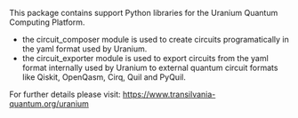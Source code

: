 
This package contains support Python libraries for the Uranium Quantum Computing Platform. 

- the circuit_composer module is used to create circuits programatically in the yaml format used by Uranium.
- the circuit_exporter module is used to export circuits from the yaml format internally used by Uranium to external quantum circuit formats like Qiskit, OpenQasm, Cirq, Quil and PyQuil.

For further details please visit: https://www.transilvania-quantum.org/uranium